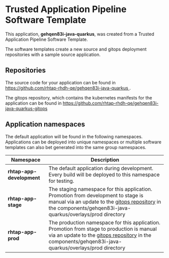 # Trusted Application Pipeline Software Template

This application, **gehqen83i-java-quarkus**, was created from a Trusted Application Pipeline Software Template.

The software templates create a new source and gitops deployment repositories with a sample source application. 

## Repositories

The source code for your application can be found in [https://github.com/rhtap-rhdh-qe/gehqen83i-java-quarkus ](https://github.com/rhtap-rhdh-qe/gehqen83i-java-quarkus ).
 
The gitops repository, which contains the kubernetes manifests for the application can be found in 
[https://github.com/rhtap-rhdh-qe/gehqen83i-java-quarkus-gitops ](https://github.com/rhtap-rhdh-qe/gehqen83i-java-quarkus-gitops ) 

## Application namespaces 

The default application will be found in the following namespaces. Applications can be deployed into unique namespaces or multiple software templates can also bet generated into the same group namespaces.  

|  Namespace   |  Description   |  
| -------- | -------- |   
| **rhtap-app-development** | The default application during development. Every build will be deployed to this namespace for testing. | 
| **rhtap-app-stage** | The staging namespace for this application. Promotion from development to stage is manual via an update to the [gitops repository](https://github.com/rhtap-rhdh-qe/gehqen83i-java-quarkus-gitops ) in the components/gehqen83i-java-quarkus/overlays/prod directory |  
| **rhtap-app-prod** | The production namespace for this application. Promotion from stage to production is manual via an update to the [gitops repository](https://github.com/rhtap-rhdh-qe/gehqen83i-java-quarkus-gitops ) in the components/gehqen83i-java-quarkus/overlays/prod directory | 